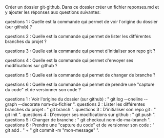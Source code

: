Créer un dossier git-github. Dans ce dossier créer un fichier reponses.md et y ajouter les réponses aux questions suivantes:

questions 1 :
Quelle est la commande qui permet de voir l'origine du dossier (sur github) ?

questions 2 :
Quelle est la commande qui permet de lister les différentes branches du projet ?

questions 3 :
Quelle est la commande qui permet d'initialiser son repo git ?

questions 4 :
Quelle est la commande qui permet d'envoyer ses modifications sur github ?

questions 5 :
Quelle est la commande qui permet de changer de branche ?

questions 6 :
Quelle est la commande qui permet de prendre une "capture du code" et de versionner son code ?

questions 1 : Voir l'origine du dossier (sur github) : " git log --oneline --graph --decorate nom-du-fichier ".
questions 2 : Lister les différentes branches du projet : " git branch ".
questions 3 : D'initialiser son repo git : " git init ".
questions 4 : D'envoyer ses modifications sur github : " git push ".
questions 5 : Changer de branche : " git checkout nom-de-ma-branch ".
questions 6 : Prendre une "capture du code" et de versionner son code : " git add . " + " git commit -m "mon-message" ".